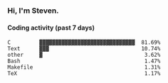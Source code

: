 ### Hi, I'm Steven.

#### Coding activity (past 7 days)
```
C         ▓▓▓▓▓▓▓▓▓▓▓▓▓▓▓▓▓▓▓▓▓▓▓▓▓▓▓▓▓▓  81.69%
Text      ▓▓▓                             10.74%
other     ▓                                3.62%
Bash                                       1.47%
Makefile                                   1.31%
TeX                                        1.17%
```
